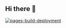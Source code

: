 ## Hi there 👋

[![pages-build-deployment](https://github.com/levitas-squeezy-dev/.github/actions/workflows/pages/pages-build-deployment/badge.svg)](https://github.com/levitas-squeezy-dev/.github/actions/workflows/pages/pages-build-deployment)